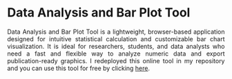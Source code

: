 # Data Analysis and Bar Plot Tool
<div style="text-align: justify"> Data Analysis and Bar Plot Tool is a lightweight, browser-based application designed for intuitive statistical calculation and customizable bar chart visualization. It is ideal for researchers, students, and data analysts who need a fast and flexible way to analyze numeric data and export publication-ready graphics. I redeployed this online tool in my repository and you can use this tool for free by clicking <a href="https://sean28.github.io/Data-Analysis-and-Bar-Plot-Tool/">here</a>.</div>
<div style="text-align: justify"> <br> </div>
